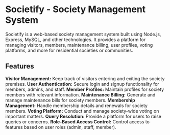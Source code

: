 # Societify - Society Management System
Societify is a web-based society management system built using Node.js, Express, MySQL, and other technologies. It provides a platform for managing visitors, members, maintenance billing, user profiles, voting platforms, and more for residential societies or communities.

## Features
**Visitor Management:** Keep track of visitors entering and exiting the society premises.
**User Authentication:** Secure login and signup functionality for members, admins, and staff.
**Member Profiles:** Maintain profiles for society members with relevant information.
**Maintenance Billing:** Generate and manage maintenance bills for society members.
**Membership Management:** Handle membership details and renewals for society members.
**Voting Platform:** Conduct and manage society-wide voting on important matters.
**Query Resolution:** Provide a platform for users to raise queries or concerns.
**Role-Based Access Control:** Control access to features based on user roles (admin, staff, member).
